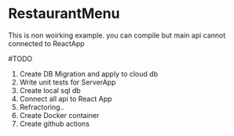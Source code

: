 # RestaurantMenu
This is non woirking example.  you can compile but main api cannot connected to ReactApp

#TODO

1. Create DB Migration and apply to cloud db
2. Write unit tests for ServerApp
3. Create local sql db 
4. Connect all api to React App
5. Refractoring..
6. Create Docker container
7. Create github actions
